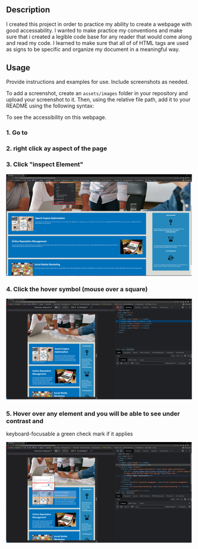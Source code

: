# <HTML Semantics>

## Description

I created this project in order to practice my ability to create a webpage with good accessability. I wanted to make practice my conventions and make sure that i created a legible code base for any reader that would come along and read my code. I learned to make sure that all of of HTML tags are used as signs to be specific and organize my document in a meaningful way.

## Usage

Provide instructions and examples for use. Include screenshots as needed.

To add a screenshot, create an `assets/images` folder in your repository and upload your screenshot to it. Then, using the relative file path, add it to your README using the following syntax:

To see the accessibility on this webpage.

### 1. Go to 

### 2. right click ay aspect of the page

### 3. Click "inspect Element"

![alt text](/assets/images/Step-2-3-screenshot.png)

### 4. Click the hover symbol (mouse over a square)

![alt text](/assets/images/Step-4-screenshot.png)

### 5. Hover over any element and you will be able to see under contrast and

keyboard-focusable a green check mark if it applies

![alt text](/assets/images/Step-5-screenshot.png)
